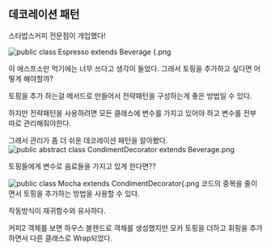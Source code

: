 ## 데코레이션 패턴

스타밥스커피 전문점이 개업했다!

![public class Espresso extends Beverage {.png](..%2F..%2F..%2F..%2F..%2F..%2F..%2F..%2Fvar%2Ffolders%2Fks%2Fsztrd36n7q5679wpbxkml_m40000gn%2FT%2Fcom.apple.Notes%2FTemporaryItems%2FNSIRD_%EB%A9%94%EB%AA%A8_cbudbc%2FHardLinkURLTemp%2F0DC31E02-89FF-4317-AF94-B5DBC12BE66D%2F1671187647%2Fpublic%20class%20Espresso%20extends%20Beverage%20%7B.png)

이 에스프소만 먹기에는 너무 쓰다고 생각이 들었다.
그래서 토핑을 추가하고 싶다면 어떻게 해야할까?

토핑을 추가 하는걸 메서드로 만들어서 전략패턴을 구성하는게 좋은 방법일 수 있다.

하지만 전략패턴을 사용하려면 모든 클래스에 변수를 가지고 있어야 하고 변수를 전부 따로 관리해줘야한다.

그래서 관리가 좀 더 쉬운 데코레이션 패턴을 알아봤다.
![public abstract class CondimentDecorator extends Beverage.png](..%2F..%2F..%2F..%2F..%2F..%2F..%2F..%2Fvar%2Ffolders%2Fks%2Fsztrd36n7q5679wpbxkml_m40000gn%2FT%2Fcom.apple.Notes%2FTemporaryItems%2FNSIRD_%EB%A9%94%EB%AA%A8_cbudbc%2FHardLinkURLTemp%2FA54674EA-B416-4528-87D8-3684E1A8811D%2F1671189439%2Fpublic%20abstract%20class%20CondimentDecorator%20extends%20Beverage.png)

토핑들에게 변수로 음료들을 가지고 있게 한다면??

![public class Mocha extends CondimentDecorator{.png](..%2F..%2F..%2F..%2F..%2F..%2F..%2F..%2Fvar%2Ffolders%2Fks%2Fsztrd36n7q5679wpbxkml_m40000gn%2FT%2Fcom.apple.Notes%2FTemporaryItems%2FNSIRD_%EB%A9%94%EB%AA%A8_cbudbc%2FHardLinkURLTemp%2F0CD9C5C1-C7E2-4847-B3C3-2758F19EFC1C%2F1671189535%2Fpublic%20class%20Mocha%20extends%20CondimentDecorator%7B.png)
코드의 중복을 줄이면서 토핑을 추가하는 방법을 사용할 수 있다.


작동방식이 재귀함수와 유사하다.

커피2 객체를 보면 하우스 블렌드로 객체를 생성했지만 모카 토핑을 더하고 휘핑을 추가하면서 다른 클래스로 Wrap되었다.






